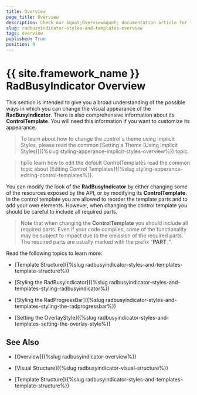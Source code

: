 ```yaml
---
title: Overview
page_title: Overview
description: Check our &quot;Overview&quot; documentation article for the RadBusyIndicator {{ site.framework_name }} control.
slug: radbusyindicator-styles-and-templates-overview
tags: overview
published: True
position: 0
---
```


# {{ site.framework_name }} RadBusyIndicator Overview

This section is intended to give you a broad understanding of the possible ways in which you can change the visual appearance of the __RadBusyIndicator__. There is also comprehensive information about its __ControlTemplate__. You will need this information if you want to customize its appearance.

>To learn about how to change the control's theme using Implicit Styles, please read the common [Setting a Theme (Using Implicit Styles)]({%slug styling-apperance-implicit-styles-overview%}) topic.

>tipTo learn how to edit the default ControlTemplates read the common topic about [Editing Control Templates]({%slug styling-apperance-editing-control-templates%}).

You can modify the look of the __RadBusyIndicator__ by either changing some of the resources exposed by the API, or by modifying its __ControlTemplate__. In the control template you are allowed to reorder the template parts and to add your own elements. However, when changing the control template you should be careful to include all required parts.

>Note that when changing the __ControlTemplate__ you should include all required parts. Even if your code compiles, some of the functionality may be subject to impact due to the omission of the required parts. The required parts are usually marked with the prefix "__PART___".

Read the following topics to learn more: 

* [Template Structure]({%slug radbusyindicator-styles-and-templates-template-structure%})

* [Styling the RadBusyIndicator]({%slug radbusyindicator-styles-and-templates-styling-radbusyindicator%})

* [Styling the RadProgressBar]({%slug radbusyindicator-styles-and-templates-styling-the-radprogressbar%})

* [Setting the OverlayStyle]({%slug radbusyindicator-styles-and-templates-setting-the-overlay-style%})

## See Also

 * [Overview]({%slug radbusyindicator-overview%})

 * [Visual Structure]({%slug radbusyindicator-visual-structure%})

 * [Template Structure]({%slug radbusyindicator-styles-and-templates-template-structure%})
